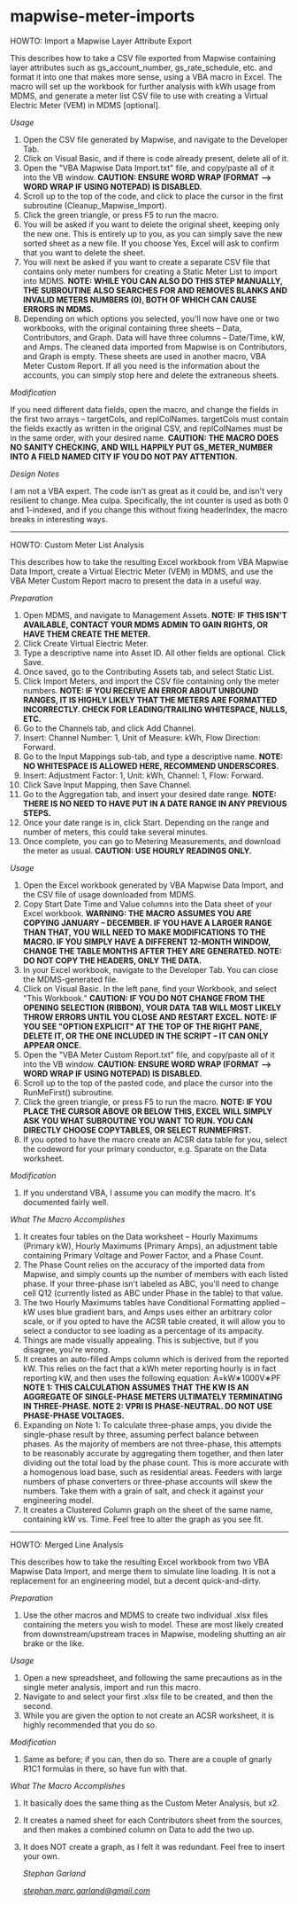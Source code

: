 # mapwise-meter-imports
HOWTO: Import a Mapwise Layer Attribute Export

This describes how to take a CSV file exported from Mapwise containing layer attributes such as gs\_account\_number, gs\_rate\_schedule, etc. and format it into one that makes more sense, using a VBA macro in Excel. The macro will set up the workbook for further analysis with kWh usage from MDMS, and generate a meter list CSV file to use with creating a Virtual Electric Meter (VEM) in MDMS [optional].

_Usage_

1. Open the CSV file generated by Mapwise, and navigate to the Developer Tab.
2. Click on Visual Basic, and if there is code already present, delete all of it.
3. Open the &quot;VBA Mapwise Data Import.txt&quot; file, and copy/paste all of it into the VB window. **CAUTION: ENSURE WORD WRAP (FORMAT**  **-->** **WORD WRAP IF USING NOTEPAD) IS DISABLED.**
4. Scroll up to the top of the code, and click to place the cursor in the first subroutine (Cleanup\_Mapwise\_Import).
5. Click the green triangle, or press F5 to run the macro.
6. You will be asked if you want to delete the original sheet, keeping only the new one. This is entirely up to you, as you can simply save the new sorted sheet as a new file. If you choose Yes, Excel will ask to confirm that you want to delete the sheet.
7. You will next be asked if you want to create a separate CSV file that contains only meter numbers for creating a Static Meter List to import into MDMS. **NOTE: WHILE YOU CAN ALSO DO THIS STEP MANUALLY, THE SUBROUTINE ALSO SEARCHES FOR AND REMOVES BLANKS AND INVALID METERS NUMBERS (0), BOTH OF WHICH CAN CAUSE ERRORS IN MDMS.**
8. Depending on which options you selected, you&#39;ll now have one or two workbooks, with the original containing three sheets – Data, Contributors, and Graph. Data will have three columns – Date/Time, kW, and Amps. The cleaned data imported from Mapwise is on Contributors, and Graph is empty. These sheets are used in another macro, VBA Meter Custom Report. If all you need is the information about the accounts, you can simply stop here and delete the extraneous sheets.

_Modification_

If you need different data fields, open the macro, and change the fields in the first two arrays – targetCols, and replColNames. targetCols must contain the fields exactly as written in the original CSV, and replColNames must be in the same order, with your desired name. **CAUTION: THE MACRO DOES NO SANITY CHECKING, AND WILL HAPPILY PUT GS\_METER\_NUMBER INTO A FIELD NAMED CITY IF YOU DO NOT PAY ATTENTION.**

_Design Notes_

I am not a VBA expert. The code isn&#39;t as great as it could be, and isn&#39;t very resilient to change. Mea culpa. Specifically, the int counter is used as both 0 and 1-indexed, and if you change this without fixing headerIndex, the macro breaks in interesting ways.

----------------------------------------------------------------------------------------------------------------------------------------

HOWTO: Custom Meter List Analysis

This describes how to take the resulting Excel workbook from VBA Mapwise Data Import, create a Virtual Electric Meter (VEM) in MDMS, and use the VBA Meter Custom Report macro to present the data in a useful way.

_Preparation_

1. Open MDMS, and navigate to Management Assets. **NOTE: IF THIS ISN&#39;T AVAILABLE, CONTACT YOUR MDMS ADMIN TO GAIN RIGHTS, OR HAVE THEM CREATE THE METER.**
2. Click Create Virtual Electric Meter.
3. Type a descriptive name into Asset ID. All other fields are optional. Click Save.
4. Once saved, go to the Contributing Assets tab, and select Static List.
5. Click Import Meters, and import the CSV file containing only the meter numbers. **NOTE: IF YOU RECEIVE AN ERROR ABOUT UNBOUND RANGES, IT IS HIGHLY LIKELY THAT THE METERS ARE FORMATTED INCORRECTLY. CHECK FOR LEADING/TRAILING WHITESPACE, NULLS, ETC.**
6. Go to the Channels tab, and click Add Channel.
7. Insert: Channel Number: 1, Unit of Measure: kWh, Flow Direction: Forward.
8. Go to the Input Mappings sub-tab, and type a descriptive name. **NOTE: NO WHITESPACE IS ALLOWED HERE, RECOMMEND UNDERSCORES.**
9. Insert: Adjustment Factor: 1, Unit: kWh, Channel: 1, Flow: Forward.
10. Click Save Input Mapping, then Save Channel.
11. Go to the Aggregation tab, and insert your desired date range. **NOTE: THERE IS NO NEED TO HAVE PUT IN A DATE RANGE IN ANY PREVIOUS STEPS.**
12. Once your date range is in, click Start. Depending on the range and number of meters, this could take several minutes.
13. Once complete, you can go to Metering Measurements, and download the meter as usual. **CAUTION: USE HOURLY READINGS ONLY.**

_Usage_

1. Open the Excel workbook generated by VBA Mapwise Data Import, and the CSV file of usage downloaded from MDMS.
2. Copy Start Date Time and Value columns into the Data sheet of your Excel workbook. **WARNING: THE MACRO ASSUMES YOU ARE COPYING JANUARY – DECEMBER. IF YOU HAVE A LARGER RANGE THAN THAT, YOU WILL NEED TO MAKE MODIFICATIONS TO THE MACRO. IF YOU SIMPLY HAVE A DIFFERENT 12-MONTH WINDOW, CHANGE THE TABLE MONTHS AFTER THEY ARE GENERATED. NOTE: DO NOT COPY THE HEADERS, ONLY THE DATA.**
3. In your Excel workbook, navigate to the Developer Tab. You can close the MDMS-generated file.
4. Click on Visual Basic. In the left pane, find your Workbook, and select &quot;This Workbook.&quot; **CAUTION: IF YOU DO NOT CHANGE FROM THE OPENING SELECTION (RIBBON), YOUR DATA TAB WILL MOST LIKELY THROW ERRORS UNTIL YOU CLOSE AND RESTART EXCEL. NOTE: IF YOU SEE &quot;OPTION EXPLICIT&quot; AT THE TOP OF THE RIGHT PANE, DELETE IT, OR THE ONE INCLUDED IN THE SCRIPT – IT CAN ONLY APPEAR ONCE.**
5. Open the &quot;VBA Meter Custom Report.txt&quot; file, and copy/paste all of it into the VB window. **CAUTION: ENSURE WORD WRAP (FORMAT**  **-->** **WORD WRAP IF USING NOTEPAD) IS DISABLED.**
6. Scroll up to the top of the pasted code, and place the cursor into the RunMeFirst() subroutine.
7. Click the green triangle, or press F5 to run the macro. **NOTE: IF YOU PLACE THE CURSOR ABOVE OR BELOW THIS, EXCEL WILL SIMPLY ASK YOU WHAT SUBROUTINE YOU WANT TO RUN. YOU CAN DIRECTLY CHOOSE COPYTABLES, OR SELECT RUNMEFIRST.**
8. If you opted to have the macro create an ACSR data table for you, select the codeword for your primary conductor, e.g. Sparate on the Data worksheet.

_Modification_

1. If you understand VBA, I assume you can modify the macro. It&#39;s documented fairly well.

_What The Macro Accomplishes_

1. It creates four tables on the Data worksheet – Hourly Maximums (Primary kW), Hourly Maximums (Primary Amps), an adjustment table containing Primary Voltage and Power Factor, and a Phase Count.
2. The Phase Count relies on the accuracy of the imported data from Mapwise, and simply counts up the number of members with each listed phase. If your three-phase isn&#39;t labeled as ABC, you&#39;ll need to change cell Q12 (currently listed as ABC under Phase in the table) to that value.
3. The two Hourly Maximums tables have Conditional Formatting applied – kW uses blue gradient bars, and Amps uses either an arbitrary color scale, or if you opted to have the ACSR table created, it will allow you to select a conductor to see loading as a percentage of its ampacity.
4. Things are made visually appealing. This is subjective, but if you disagree, you&#39;re wrong.
5. It creates an auto-filled Amps column which is derived from the reported kW. This relies on the fact that a kWh meter reporting hourly is in fact reporting kW, and then uses the following equation: A=kW∗1000V∗PF **NOTE 1: THIS CALCULATION ASSUMES THAT THE KW IS AN AGGREGATE OF SINGLE-PHASE METERS ULTIMATELY TERMINATING IN THREE-PHASE. NOTE 2: VPRI IS PHASE-NEUTRAL. DO NOT USE PHASE-PHASE VOLTAGES.**
6. Expanding on Note 1: To calculate three-phase amps, you divide the single-phase result by three, assuming perfect balance between phases. As the majority of members are not three-phase, this attempts to be reasonably accurate by aggregating them together, and then later dividing out the total load by the phase count. This is more accurate with a homogenous load base, such as residential areas. Feeders with large numbers of phase converters or three-phase accounts will skew the numbers. Take them with a grain of salt, and check it against your engineering model.
7. It creates a Clustered Column graph on the sheet of the same name, containing kW vs. Time. Feel free to alter the graph as you see fit.
----------------------------------------------------------------------------------------------------------------------------------------
HOWTO: Merged Line Analysis

This describes how to take the resulting Excel workbook from two VBA Mapwise Data Import, and merge them to simulate line loading. It is not a replacement for an engineering model, but a decent quick-and-dirty.

_Preparation_

1. Use the other macros and MDMS to create two individual .xlsx files containing the meters you wish to model. These are most likely created from downstream/upstream traces in Mapwise, modeling shutting an air brake or the like.

_Usage_

1. Open a new spreadsheet, and following the same precautions as in the single meter analysis, import and run this macro.
2. Navigate to and select your first .xlsx file to be created, and then the second.
3. While you are given the option to not create an ACSR worksheet, it is highly recommended that you do so.

_Modification_

1. Same as before; if you can, then do so. There are a couple of gnarly R1C1 formulas in there, so have fun with that.

_What The Macro Accomplishes_

1. It basically does the same thing as the Custom Meter Analysis, but x2.
2. It creates a named sheet for each Contributors sheet from the sources, and then makes a combined column on Data to add the two up.
3. It does NOT create a graph, as I felt it was redundant. Feel free to insert your own.

   *Stephan Garland*
   
   *stephan.marc.garland@gmail.com*
